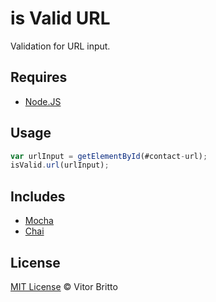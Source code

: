 # is Valid URL

Validation for URL input.


## Requires

- [Node.JS](http://nodejs.org/)


## Usage

```javascript
var urlInput = getElementById(#contact-url);
isValid.url(urlInput);
```


## Includes

- [Mocha](http://visionmedia.github.io/mocha/)
- [Chai](http://chaijs.com/)


## License

[MIT License](http://vitorbritto.mit-license.org/) © Vitor Britto

